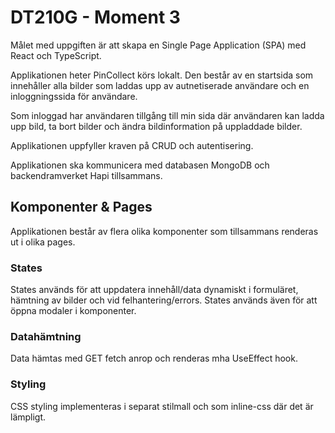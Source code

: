 # DT210G - Moment 3

Målet med uppgiften är att skapa en Single Page Application (SPA) med React och TypeScript. 

Applikationen heter PinCollect körs lokalt. Den består av en startsida som innehåller alla bilder som laddas upp av autnetiserade användare 
och en inloggningssida för användare. 

Som inloggad har användaren tillgång till min sida där användaren kan ladda upp bild, ta bort bilder och ändra bildinformation på uppladdade bilder.

Applikationen uppfyller kraven på CRUD och autentisering.

Applikationen ska kommunicera med databasen MongoDB och backendramverket Hapi tillsammans.

## Komponenter & Pages
Applikationen består av flera olika komponenter som tillsammans renderas ut i olika pages.

### States
States används för att uppdatera innehåll/data dynamiskt i formuläret, hämtning av bilder och vid felhantering/errors.
States används även för att öppna modaler i komponenter.

### Datahämtning
Data hämtas med GET fetch anrop och renderas mha UseEffect hook.

### Styling
CSS styling implementeras i separat stilmall och som inline-css där det är lämpligt.
